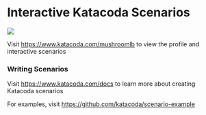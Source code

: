 # Interactive Katacoda Scenarios

[![](http://shields.katacoda.com/katacoda/mushroomlb/count.svg)](https://www.katacoda.com/mushroomlb "Get your profile on Katacoda.com")

Visit https://www.katacoda.com/mushroomlb to view the profile and interactive scenarios

### Writing Scenarios
Visit https://www.katacoda.com/docs to learn more about creating Katacoda scenarios

For examples, visit https://github.com/katacoda/scenario-example
